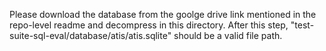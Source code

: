 Please download the database from the goolge drive link mentioned in the repo-level readme and decompress in this directory.
After this step, "test-suite-sql-eval/database/atis/atis.sqlite" should be a valid file path.